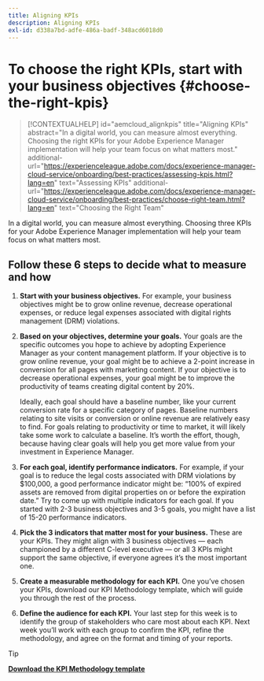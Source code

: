 ```yaml
---
title: Aligning KPIs
description: Aligning KPIs
exl-id: d338a7bd-adfe-486a-badf-348acd6018d0
---
```

# To choose the right KPIs, start with your business objectives {#choose-the-right-kpis}

>[!CONTEXTUALHELP]
>id="aemcloud_alignkpis"
>title="Aligning KPIs"
>abstract="In a digital world, you can measure almost everything. Choosing the right KPIs for your Adobe Experience Manager implementation will help your team focus on what matters most."
>additional-url="https://experienceleague.adobe.com/docs/experience-manager-cloud-service/onboarding/best-practices/assessing-kpis.html?lang=en" text="Assessing KPIs"
>additional-url="https://experienceleague.adobe.com/docs/experience-manager-cloud-service/onboarding/best-practices/choose-right-team.html?lang=en" text="Choosing the Right Team"

In a digital world, you can measure almost everything. Choosing three KPIs for your Adobe Experience Manager implementation will help your team focus on what matters most.


## **Follow these 6 steps to decide what to measure and how**


1.  **Start with your business objectives.** For example, your business objectives might be to grow online revenue, decrease operational expenses, or reduce legal expenses associated with digital rights management (DRM) violations.
    
1.  **Based on your objectives, determine your goals.** Your goals are the specific outcomes you hope to achieve by adopting Experience Manager as your content management platform. If your objective is to grow online revenue, your goal might be to achieve a 2-point increase in conversion for all pages with marketing content. If your objective is to decrease operational expenses, your goal might be to improve the productivity of teams creating digital content by 20%.
    
    Ideally, each goal should have a baseline number, like your current conversion rate for a specific category of pages. Baseline numbers relating to site visits or conversion or online revenue are relatively easy to find. For goals relating to productivity or time to market, it will likely take some work to calculate a baseline. It’s worth the effort, though, because having clear goals will help you get more value from your investment in Experience Manager.
    
1.  **For each goal, identify performance indicators.** For example, if your goal is to reduce the legal costs associated with DRM violations by $100,000, a good performance indicator might be: “100% of expired assets are removed from digital properties on or before the expiration date.” Try to come up with multiple indicators for each goal. If you started with 2-3 business objectives and 3-5 goals, you might have a list of 15-20 performance indicators.
    
1.  **Pick the 3 indicators that matter most for your business.** These are your KPIs. They might align with 3 business objectives — each championed by a different C-level executive — or all 3 KPIs might support the same objective, if everyone agrees it’s the most important one.
    
1.  **Create a measurable methodology for each KPI.** One you’ve chosen your KPIs, download our KPI Methodology template, which will guide you through the rest of the process.
    
1.  **Define the audience for each KPI.** Your last step for this week is to identify the group of stakeholders who care most about each KPI. Next week you’ll work with each group to confirm the KPI, refine the methodology, and agree on the format and timing of your reports.
    
>[!TIP]
>
>[**Download the KPI Methodology template**](https://experienceleague.adobe.com/welcome/aem/assets/img/KPI_Methodology_Template.png)
